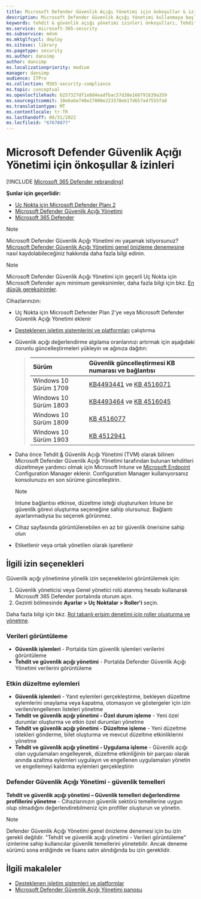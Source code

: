 ```yaml
---
title: Microsoft Defender Güvenlik Açığı Yönetimi için önkoşullar & izinleri
description: Microsoft Defender Güvenlik Açığı Yönetimi kullanmaya başlamadan önce ilgili yapılandırmalara ve izinlere sahip olduğunuzdan emin olun.
keywords: tehdit & güvenlik açığı yönetimi izinleri önkoşulları, Tehdit ve Güvenlik Açığı Yönetimi izin önkoşulları, Uç Nokta için Microsoft Defender TVM izinleri önkoşulları, güvenlik açığı yönetimi, mdvm, Microsoft Defender Güvenlik Açığı Yönetimi
ms.service: microsoft-365-security
ms.subservice: mdvm
ms.mktglfcycl: deploy
ms.sitesec: library
ms.pagetype: security
ms.author: dansimp
author: dansimp
ms.localizationpriority: medium
manager: dansimp
audience: ITPro
ms.collection: M365-security-compliance
ms.topic: conceptual
ms.openlocfilehash: b257327df1e8d4eadfbac57d38e168791639a359
ms.sourcegitcommit: 10e6abe740e27000e223378eb17d657a47555fa8
ms.translationtype: MT
ms.contentlocale: tr-TR
ms.lasthandoff: 08/31/2022
ms.locfileid: "67678877"
---
```

# <a name="prerequisites--permissions-for-microsoft-defender-vulnerability-management"></a>Microsoft Defender Güvenlik Açığı Yönetimi için önkoşullar & izinleri

[!INCLUDE [Microsoft 365 Defender rebranding](../../includes/microsoft-defender.md)]

**Şunlar için geçerlidir:**

- [Uç Nokta için Microsoft Defender Planı 2](https://go.microsoft.com/fwlink/?linkid=2154037)
- [Microsoft Defender Güvenlik Açığı Yönetimi](index.yml)
- [Microsoft 365 Defender](https://go.microsoft.com/fwlink/?linkid=2118804)

>[!Note]
> Microsoft Defender Güvenlik Açığı Yönetimi mı yaşamak istiyorsunuz? [Microsoft Defender Güvenlik Açığı Yönetimi genel önizleme denemesine](../defender-vulnerability-management/get-defender-vulnerability-management.md) nasıl kaydolabileceğiniz hakkında daha fazla bilgi edinin.

>[!NOTE]
>Microsoft Defender Güvenlik Açığı Yönetimi için geçerli Uç Nokta için Microsoft Defender aynı minimum gereksinimler, daha fazla bilgi için bkz. [En düşük gereksinimler](../defender-endpoint/minimum-requirements.md).

Cihazlarınızın:

- Uç Nokta için Microsoft Defender Plan 2'ye veya Microsoft Defender Güvenlik Açığı Yönetimi eklenir

- [Desteklenen işletim sistemlerini ve platformları](tvm-supported-os.md) çalıştırma

- Güvenlik açığı değerlendirme algılama oranlarınızı artırmak için aşağıdaki zorunlu güncelleştirmeleri yükleyin ve ağınıza dağıtın:

  > Sürüm | Güvenlik güncelleştirmesi KB numarası ve bağlantısı
  > :---|:---
  > Windows 10 Sürüm 1709 | [KB4493441](https://support.microsoft.com/help/4493441/windows-10-update-kb4493441) ve [KB 4516071](https://support.microsoft.com/help/4516071/windows-10-update-kb4516071)
  > Windows 10 Sürüm 1803 | [KB4493464](https://support.microsoft.com/help/4493464) ve [KB 4516045](https://support.microsoft.com/help/4516045/windows-10-update-kb4516045)
  > Windows 10 Sürüm 1809 | [KB 4516077](https://support.microsoft.com/help/4516077/windows-10-update-kb4516077)
  > Windows 10 Sürüm 1903 | [KB 4512941](https://support.microsoft.com/help/4512941/windows-10-update-kb4512941)

- Daha önce Tehdit [&](/mem/intune/fundamentals/what-is-intune) Güvenlik Açığı Yönetimi (TVM) olarak bilinen Microsoft Defender Güvenlik Açığı Yönetimi tarafından bulunan tehditleri düzeltmeye yardımcı olmak için Microsoft Intune ve [Microsoft Endpoint](/mem/configmgr/protect/deploy-use/endpoint-protection-configure) Configuration Manager eklenir. Configuration Manager kullanıyorsanız konsolunuzu en son sürüme güncelleştirin.

  > [!NOTE]
  > Intune bağlantısı etkinse, düzeltme isteği oluştururken Intune bir güvenlik görevi oluşturma seçeneğine sahip olursunuz. Bağlantı ayarlanmadıysa bu seçenek görünmez.

- Cihaz sayfasında görüntülenebilen en az bir güvenlik önerisine sahip olun

- Etiketlenir veya ortak yönetilen olarak işaretlenir

## <a name="relevant-permission-options"></a>İlgili izin seçenekleri

Güvenlik açığı yönetimine yönelik izin seçeneklerini görüntülemek için:

1. Güvenlik yöneticisi veya Genel yönetici rolü atanmış hesabı kullanarak Microsoft 365 Defender portalında oturum açın.
2. Gezinti bölmesinde **Ayarlar > Uç Noktalar > Roller'i** seçin.

Daha fazla bilgi için bkz. [Rol tabanlı erişim denetimi için roller oluşturma ve yönetme](../defender-endpoint/user-roles.md).

### <a name="view-data"></a>Verileri görüntüleme

- **Güvenlik işlemleri** - Portalda tüm güvenlik işlemleri verilerini görüntüleme
- **Tehdit ve güvenlik açığı yönetimi** - Portalda Defender Güvenlik Açığı Yönetimi verilerini görüntüleme

### <a name="active-remediation-actions"></a>Etkin düzeltme eylemleri

- **Güvenlik işlemleri** - Yanıt eylemleri gerçekleştirme, bekleyen düzeltme eylemlerini onaylama veya kapatma, otomasyon ve göstergeler için izin verilen/engellenen listeleri yönetme
- **Tehdit ve güvenlik açığı yönetimi - Özel durum işleme** - Yeni özel durumlar oluşturma ve etkin özel durumları yönetme
- **Tehdit ve güvenlik açığı yönetimi - Düzeltme işleme** - Yeni düzeltme istekleri gönderme, bilet oluşturma ve mevcut düzeltme etkinliklerini yönetme
- **Tehdit ve güvenlik açığı yönetimi - Uygulama işleme** - Güvenlik açığı olan uygulamaları engelleyerek, düzeltme etkinliğinin bir parçası olarak anında azaltma eylemleri uygulayın ve engellenen uygulamaları yönetin ve engellemeyi kaldırma eylemleri gerçekleştirin

### <a name="defender-vulnerability-management---security-baselines"></a>Defender Güvenlik Açığı Yönetimi - güvenlik temelleri

**Tehdit ve güvenlik açığı yönetimi – Güvenlik temelleri değerlendirme profillerini yönetme** - Cihazlarınızın güvenlik sektörü temellerine uygun olup olmadığını değerlendirebilmeniz için profiller oluşturun ve yönetin.

>[!Note]
> Defender Güvenlik Açığı Yönetimi genel önizleme denemesi için bu izin gerekli değildir. "Tehdit ve güvenlik açığı yönetimi - Verileri görüntüleme" izinlerine sahip kullanıcılar güvenlik temellerini yönetebilir. Ancak deneme sürümü sona erdiğinde ve lisans satın alındığında bu izin gereklidir.

## <a name="related-articles"></a>İlgili makaleler

- [Desteklenen işletim sistemleri ve platformlar](tvm-supported-os.md)
- [Microsoft Defender Güvenlik Açığı Yönetimi panosu](tvm-dashboard-insights.md)
